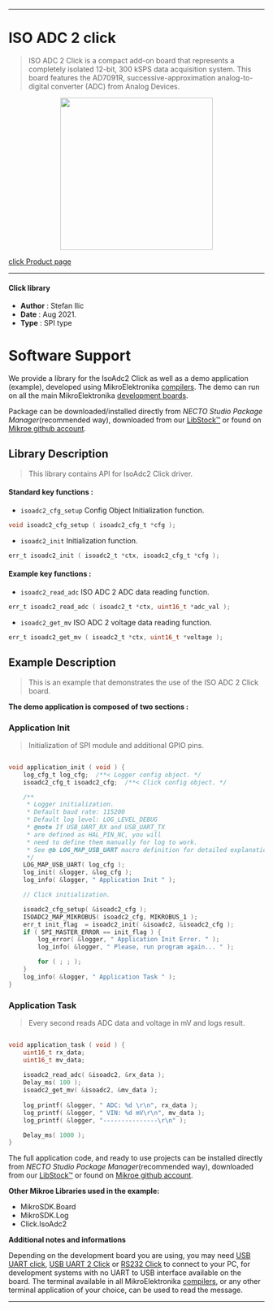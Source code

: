 
---
# ISO ADC 2 click

> ISO ADC 2 Click is a compact add-on board that represents a completely isolated 12-bit, 300 kSPS data acquisition system. This board features the AD7091R, successive-approximation analog-to-digital converter (ADC) from Analog Devices. 

<p align="center">
  <img src="https://download.mikroe.com/images/click_for_ide/isoadc2_click.png" height=300px>
</p>

[click Product page](https://www.mikroe.com/iso-adc-2-click)

---


#### Click library

- **Author**        : Stefan Ilic
- **Date**          : Aug 2021.
- **Type**          : SPI type


# Software Support

We provide a library for the IsoAdc2 Click
as well as a demo application (example), developed using MikroElektronika
[compilers](https://www.mikroe.com/necto-studio).
The demo can run on all the main MikroElektronika [development boards](https://www.mikroe.com/development-boards).

Package can be downloaded/installed directly from *NECTO Studio Package Manager*(recommended way), downloaded from our [LibStock&trade;](https://libstock.mikroe.com) or found on [Mikroe github account](https://github.com/MikroElektronika/mikrosdk_click_v2/tree/master/clicks).

## Library Description

> This library contains API for IsoAdc2 Click driver.

#### Standard key functions :

- `isoadc2_cfg_setup` Config Object Initialization function.
```c
void isoadc2_cfg_setup ( isoadc2_cfg_t *cfg );
```

- `isoadc2_init` Initialization function.
```c
err_t isoadc2_init ( isoadc2_t *ctx, isoadc2_cfg_t *cfg );
```

#### Example key functions :

- `isoadc2_read_adc` ISO ADC 2 ADC data reading function.
```c
err_t isoadc2_read_adc ( isoadc2_t *ctx, uint16_t *adc_val );
```

- `isoadc2_get_mv` ISO ADC 2 voltage data reading function.
```c
err_t isoadc2_get_mv ( isoadc2_t *ctx, uint16_t *voltage );
```

## Example Description

> This is an example that demonstrates the use of the ISO ADC 2 Click board.

**The demo application is composed of two sections :**

### Application Init

> Initialization of SPI module and additional GPIO pins.

```c

void application_init ( void ) {
    log_cfg_t log_cfg;  /**< Logger config object. */
    isoadc2_cfg_t isoadc2_cfg;  /**< Click config object. */

    /** 
     * Logger initialization.
     * Default baud rate: 115200
     * Default log level: LOG_LEVEL_DEBUG
     * @note If USB_UART_RX and USB_UART_TX 
     * are defined as HAL_PIN_NC, you will 
     * need to define them manually for log to work. 
     * See @b LOG_MAP_USB_UART macro definition for detailed explanation.
     */
    LOG_MAP_USB_UART( log_cfg );
    log_init( &logger, &log_cfg );
    log_info( &logger, " Application Init " );

    // Click initialization.

    isoadc2_cfg_setup( &isoadc2_cfg );
    ISOADC2_MAP_MIKROBUS( isoadc2_cfg, MIKROBUS_1 );
    err_t init_flag  = isoadc2_init( &isoadc2, &isoadc2_cfg );
    if ( SPI_MASTER_ERROR == init_flag ) {
        log_error( &logger, " Application Init Error. " );
        log_info( &logger, " Please, run program again... " );

        for ( ; ; );
    }
    log_info( &logger, " Application Task " );
}

```

### Application Task

> Every second reads ADC data and voltage in mV and logs result.

```c

void application_task ( void ) {
    uint16_t rx_data;
    uint16_t mv_data;
    
    isoadc2_read_adc( &isoadc2, &rx_data );
    Delay_ms( 100 );
    isoadc2_get_mv( &isoadc2, &mv_data );
    
    log_printf( &logger, " ADC: %d \r\n", rx_data );
    log_printf( &logger, " VIN: %d mV\r\n", mv_data );
    log_printf( &logger, "---------------\r\n" );

    Delay_ms( 1000 );
}

```

The full application code, and ready to use projects can be installed directly from *NECTO Studio Package Manager*(recommended way), downloaded from our [LibStock&trade;](https://libstock.mikroe.com) or found on [Mikroe github account](https://github.com/MikroElektronika/mikrosdk_click_v2/tree/master/clicks).

**Other Mikroe Libraries used in the example:**

- MikroSDK.Board
- MikroSDK.Log
- Click.IsoAdc2

**Additional notes and informations**

Depending on the development board you are using, you may need
[USB UART click](http://shop.mikroe.com/usb-uart-click),
[USB UART 2 Click](http://shop.mikroe.com/usb-uart-2-click) or
[RS232 Click](http://shop.mikroe.com/rs232-click) to connect to your PC, for
development systems with no UART to USB interface available on the board. The
terminal available in all MikroElektronika
[compilers](http://shop.mikroe.com/compilers), or any other terminal application
of your choice, can be used to read the message.

---
